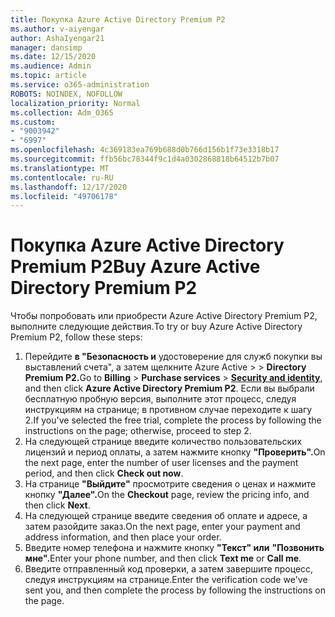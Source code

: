 ```yaml
---
title: Покупка Azure Active Directory Premium P2
ms.author: v-aiyengar
author: AshaIyengar21
manager: dansimp
ms.date: 12/15/2020
ms.audience: Admin
ms.topic: article
ms.service: o365-administration
ROBOTS: NOINDEX, NOFOLLOW
localization_priority: Normal
ms.collection: Adm_O365
ms.custom:
- "9003942"
- "6997"
ms.openlocfilehash: 4c369183ea769b688d0b766d156b1f73e3318b17
ms.sourcegitcommit: ffb56bc78344f9c1d4a0302868818b64512b7b07
ms.translationtype: MT
ms.contentlocale: ru-RU
ms.lasthandoff: 12/17/2020
ms.locfileid: "49706178"
---
```

# <a name="buy-azure-active-directory-premium-p2"></a><span data-ttu-id="cee10-102">Покупка Azure Active Directory Premium P2</span><span class="sxs-lookup"><span data-stu-id="cee10-102">Buy Azure Active Directory Premium P2</span></span>

<span data-ttu-id="cee10-103">Чтобы попробовать или приобрести Azure Active Directory Premium P2, выполните следующие действия.</span><span class="sxs-lookup"><span data-stu-id="cee10-103">To try or buy Azure Active Directory Premium P2, follow these steps:</span></span>

1. <span data-ttu-id="cee10-104">Перейдите **в "Безопасность и** удостоверение для служб покупки вы выставлений счета", а затем щелкните Azure Active  >    >  [](https://go.microsoft.com/fwlink/?linkid=2131946) **Directory Premium P2.**</span><span class="sxs-lookup"><span data-stu-id="cee10-104">Go to **Billing** > **Purchase services** > [**Security and identity**](https://go.microsoft.com/fwlink/?linkid=2131946), and then click **Azure Active Directory Premium P2**.</span></span>
<span data-ttu-id="cee10-105">Если вы выбрали бесплатную пробную версия, выполните этот процесс, следуя инструкциям на странице; в противном случае переходите к шагу 2.</span><span class="sxs-lookup"><span data-stu-id="cee10-105">If you've selected the free trial, complete the process by following the instructions on the page; otherwise, proceed to step 2.</span></span>
1. <span data-ttu-id="cee10-106">На следующей странице введите количество пользовательских лицензий и период оплаты, а затем нажмите кнопку **"Проверить".**</span><span class="sxs-lookup"><span data-stu-id="cee10-106">On the next page, enter the number of user licenses and the payment period, and then click **Check out now**.</span></span>
1. <span data-ttu-id="cee10-107">На странице **"Выйдите"** просмотрите сведения о ценах и нажмите кнопку **"Далее".**</span><span class="sxs-lookup"><span data-stu-id="cee10-107">On the **Checkout** page, review the pricing info, and then click **Next**.</span></span>
1. <span data-ttu-id="cee10-108">На следующей странице введите сведения об оплате и адресе, а затем разойдите заказ.</span><span class="sxs-lookup"><span data-stu-id="cee10-108">On the next page, enter your payment and address information, and then place your order.</span></span>
1. <span data-ttu-id="cee10-109">Введите номер телефона и нажмите кнопку **"Текст" или** **"Позвонить мне".**</span><span class="sxs-lookup"><span data-stu-id="cee10-109">Enter your phone number, and then click **Text me** or **Call me**.</span></span>
1. <span data-ttu-id="cee10-110">Введите отправленный код проверки, а затем завершите процесс, следуя инструкциям на странице.</span><span class="sxs-lookup"><span data-stu-id="cee10-110">Enter the verification code we've sent you, and then complete the process by following the instructions on the page.</span></span>
